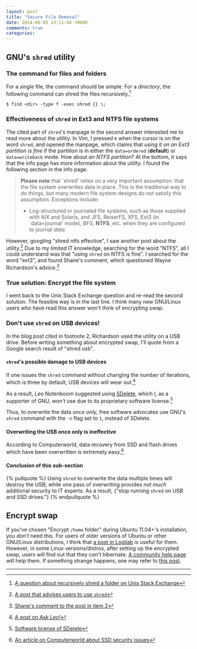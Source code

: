 ```yaml
---
layout: post
title: "Secure File Removal"
date: 2014-06-05 13:11:44 +0800
comments: true
categories: 
---
```


## GNU's `shred` utility

### The command for files and folders

For a *single* file, the command should be simple.  For a *directory*,
the following command can shred the files recursively.[^1]

<pre class="cli"><code class="ubuntu_gnome_terminal">$ find &lt;dir&gt; -type f -exec shred {} \;</code></pre>

### Effectiveness of `shred` in Ext3 and NTFS file systems

The cited part of `shred`'s manpage in the second answer interested me
to read more about the utility.  In Vim, I pressed `K` when the cursor
is on the word `shred`, and opened the manpage, which claims that
*using it on an Ext3 partition is fine* if the partition is in either
the `data=ordered` (**default**) or `data=writeback` mode.  How about
*an NTFS partition*?  At the bottom, it says that the info page has
more information about the utility.  I found the following section in
the info page.

> **Please note** that `shred' relies on a very important assumption:
> that the file system overwrites data in place.  This is the
> traditional way to do things, but many modern file system designs do
> not satisfy this assumption.  Exceptions include:
> 
> * Log-structured or journaled file systems, such as those supplied
> with AIX and Solaris, and JFS, ReiserFS, XFS, Ext3 (in
> `data=journal' mode), BFS, **NTFS**, etc. when they are configured
> to journal _data_.

However, googling "shred ntfs effective", I saw another post about the
utility.[^2]  Due to my *limited* IT knowledge, searching for the word
"NTFS", all I could understand was that "using `shred` on NTFS is
fine".  I searched for the word "ext3", and found Shane's comment,
which questioned Wayne Richardson's advice.[^3]

### True solution: Encrypt the file system

I went back to the Unix Stack Exchange question and re-read the second
solution.  The feasible way is in the last line.  I think many new
GNU/Linux users who have read this answer won't think of encrypting
swap.

<!-- more -->

### Don't use `shred` on USB devices!

In the blog post cited in footnote 2, Richardson used the utility on a
USB drive.  Before writing something about encrypted swap, I'll quote
from a Google search result of "shred usb".

#### `shred`'s possible damage to USB devices

If one issues the `shred` command without changing the number of
iterations, which is three by default, USB devices will wear
out.[^4]

As a result, Leo Notenboom suggested using [SDelete][], which I, as a
supporter of GNU, *won't* use due to its proprietary software
license.[^5]

Thus, to overwrite the data *once only*, free software advocates use
GNU's `shred` command with the `-n` flag set to `1`, instead of
SDelete.

#### Overwriting the USB once only is ineffective

According to Computerworld, data recovery from SSD and flash drives
which have been overwritten is extremely easy.[^6]

#### Conclusion of this sub-section

{% pullquote %}
Using `shred` to overwrite the data multiple times will destroy the
USB; while one pass of overwriting provides *not much* additional
security to IT experts.  As a result, {"stop running `shred` on USB
and SSD drives."}
{% endpullquote %}

## Encrypt swap

If you've chosen "Encrypt `/home` folder" during Ubuntu 11.04+'s
installation, you *don't* need this.  For users of older versions of
Ubuntu or other GNU/Linux distributions, I think that
[a post in Logilab][EnDisableCryptswap] is useful for them.  However,
in some Linux versions/distros, after setting up the encrypted swap,
users will find out that they *can't* hibernate.
[A community help page][CryptswapHibernate] will help them.  If
something strange happens, one may refer to
[this post][FixBrokenEncryptedSwap].

---

[^1]: [A question about recursively shred a folder on Unix Stack Exchange](http://unix.stackexchange.com/questions/27027/how-do-i-recursively-shred-an-entire-directory-tree "How do I recursively shred an entire directory tree?")
[^2]: [A post that advises users to use `shred`](http://fsckin.com/2008/01/09/using-shred-to-wipe-hard-drives-dod-uses-it-you-should-too/ "Using Shred to Wipe Hard Drives – DoD Uses It – You Should Too!")
[^3]: [Shane's comment to the post in item 2](http://fsckin.com/2008/01/09/using-shred-to-wipe-hard-drives-dod-uses-it-you-should-too/#comment-960661402)
[^4]: [A post on *Ask Leo!*](http://ask-leo.com/do_i_need_a_file_shredder_for_my_usb_flash_drive.html "Do I need a file shredder for my USB Flash Drive?")
[^5]: [Software license of SDelete](http://technet.microsoft.com/en-us/sysinternals/bb469936 "Sysinternals Software License Terms")
[^6]: [An article on Computerworld about SSD security issues](http://www.computerworld.com/s/article/355159/SSD_Security_Issues_Surprise_Experts "SSD data-erasure challenges surprise experts")

[EnDisableCryptswap]: http://www.logilab.org/29155 "Enable and disable encrypted swap - Ubuntu"
[CryptswapHibernate]: https://help.ubuntu.com/community/EnableHibernateWithEncryptedSwap "EnableHibernateWithEncryptedSwap - Ubuntu Community Help Wiki"
[FixBrokenEncryptedSwap]: http://my-linux-installation-files.blogspot.hk/2012/09/fixing-broken-encrypted-swap-partition.html "Fixing Broken Encrypted Swap Partition"
[SDelete]: http://go.ask-leo.com/sdelete "SDelete v1.61"

<!-- vim:se tw=70: -->
